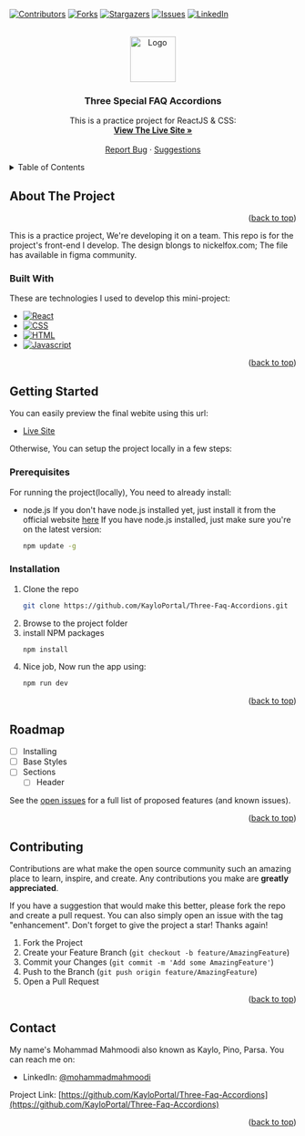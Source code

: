 <!-- Improved compatibility of back to top link: See: https://github.com/othneildrew/Best-README-Template/pull/73 -->
<a name="readme-top"></a>

<!-- PROJECT SHIELDS -->
<!--
*** I'm using markdown "reference style" links for readability.
*** Reference links are enclosed in brackets [ ] instead of parentheses ( ).
*** See the bottom of this document for the declaration of the reference variables
*** for contributors-url, forks-url, etc. This is an optional, concise syntax you may use.
*** https://www.markdownguide.org/basic-syntax/#reference-style-links
-->
[![Contributors][contributors-shield]][contributors-url]
[![Forks][forks-shield]][forks-url]
[![Stargazers][stars-shield]][stars-url]
[![Issues][issues-shield]][issues-url]
[![LinkedIn][linkedin-shield]][linkedin-url]



<!-- PROJECT LOGO -->
<br />
<div align="center">
  <a href="https://github.com/KayloPortal/Three-Faq-Accordions">
    <img src="https://statisticsguyana.gov.gy/wp-content/uploads/2021/02/FAQ-Logo.png" alt="Logo" height="80">
  </a>

<h3 align="center">Three Special FAQ Accordions</h3>

  <p align="center">
    This is a practice project for ReactJS & CSS:
    <br />
    <a href="https://65f0621852e96c170831f787--loquacious-florentine-b4d10f.netlify.app/"><strong>View The Live Site »</strong></a>
    <br />
    <br />
    <a href="https://github.com/KayloPortal/Three-Faq-Accordions/issues">Report Bug</a>
    ·
    <a href="https://github.com/KayloPortal/Three-Faq-Accordions/issues">Suggestions</a>
  </p>
</div>



<!-- TABLE OF CONTENTS -->
<details>
  <summary>Table of Contents</summary>
  <ol>
    <li>
      <a href="#about-the-project">About The Project</a>
      <ul>
        <li><a href="#built-with">Built With</a></li>
      </ul>
    </li>
    <li>
      <a href="#getting-started">Getting Started</a>
      <ul>
        <li><a href="#prerequisites">Prerequisites</a></li>
        <li><a href="#installation">Installation</a></li>
      </ul>
    </li>
    <li><a href="#roadmap">Roadmap</a></li>
    <li><a href="#contributing">Contributing</a></li>
    <li><a href="#contact">Contact</a></li>
  </ol>
</details>



<!-- ABOUT THE PROJECT -->
## About The Project

<!--[![Product Name Screen Shot][product-screenshot]](https://example.com)-->

<p align="right">(<a href="#readme-top">back to top</a>)</p>

This is a practice project, We're developing it on a team. This repo is for the project's front-end I develop.
The design blongs to nickelfox.com; The file has available in figma community.

### Built With

These are technologies I used to develop this mini-project:

* [![React][React.js]][React-url]
* [![CSS][CSS3]][HTML5-url]
* [![HTML][HTML5]][CSS3-url]
* [![Javascript][JS]][JS-url]

<p align="right">(<a href="#readme-top">back to top</a>)</p>



<!-- GETTING STARTED -->
## Getting Started

You can easily preview the final webite using this url:
- [Live Site](https://google.com/)

Otherwise, You can setup the project locally in a few steps:

### Prerequisites

For running the project(locally), You need to already install:

* node.js
  If you don't have node.js installed yet, just install it from the official website [here](https://nodejs.org/en/download/current)
  If you have node.js installed, just make sure you're on the latest version:
  ```sh
  npm update -g
  ```

### Installation

1. Clone the repo
   ```sh
   git clone https://github.com/KayloPortal/Three-Faq-Accordions.git
   ```
2. Browse to the project folder
3. install NPM packages
   ```sh
   npm install
   ```
4. Nice job, Now run the app using:
   ```sh
   npm run dev
   ```

<p align="right">(<a href="#readme-top">back to top</a>)</p>



<!-- ROADMAP -->
## Roadmap

- [ ] Installing 
- [ ] Base Styles
- [ ] Sections
    - [ ] Header

See the [open issues](https://github.com/KayloPortal/Three-Faq-Accordions/issues) for a full list of proposed features (and known issues).

<p align="right">(<a href="#readme-top">back to top</a>)</p>



<!-- CONTRIBUTING -->
## Contributing

Contributions are what make the open source community such an amazing place to learn, inspire, and create. Any contributions you make are **greatly appreciated**.

If you have a suggestion that would make this better, please fork the repo and create a pull request. You can also simply open an issue with the tag "enhancement".
Don't forget to give the project a star! Thanks again!

1. Fork the Project
2. Create your Feature Branch (`git checkout -b feature/AmazingFeature`)
3. Commit your Changes (`git commit -m 'Add some AmazingFeature'`)
4. Push to the Branch (`git push origin feature/AmazingFeature`)
5. Open a Pull Request

<p align="right">(<a href="#readme-top">back to top</a>)</p>

<!-- CONTACT -->
## Contact

My name's Mohammad Mahmoodi also known as Kaylo, Pino, Parsa. You can reach me on:

- LinkedIn: [@mohammadmahmoodi](https://www.linkedin.com/in/mohammadmahmoodi)

Project Link: [https://github.com/KayloPortal/Three-Faq-Accordions](https://github.com/KayloPortal/Three-Faq-Accordions)

<p align="right">(<a href="#readme-top">back to top</a>)</p>


<!-- MARKDOWN LINKS & IMAGES -->
<!-- https://www.markdownguide.org/basic-syntax/#reference-style-links -->
[contributors-shield]: https://img.shields.io/github/contributors/KayloPortal/Three-Faq-Accordions.svg?style=for-the-badge
[contributors-url]: https://github.com/KayloPortal/Three-Faq-Accordions/graphs/contributors
[forks-shield]: https://img.shields.io/github/forks/KayloPortal/Three-Faq-Accordions.svg?style=for-the-badge
[forks-url]: https://github.com/KayloPortal/Three-Faq-Accordions/network/members
[stars-shield]: https://img.shields.io/github/stars/KayloPortal/Three-Faq-Accordions.svg?style=for-the-badge
[stars-url]: https://github.com/KayloPortal/Three-Faq-Accordions/stargazers
[issues-shield]: https://img.shields.io/github/issues/KayloPortal/Three-Faq-Accordions.svg?style=for-the-badge
[issues-url]: https://github.com/KayloPortal/Three-Faq-Accordions/issues
[license-shield]: https://img.shields.io/github/license/KayloPortal/Three-Faq-Accordions.svg?style=for-the-badge
[license-url]: https://github.com/KayloPortal/Three-Faq-Accordions/blob/master/LICENSE.txt
[linkedin-shield]: https://img.shields.io/badge/-LinkedIn-black.svg?style=for-the-badge&logo=linkedin&colorB=555
[linkedin-url]: https://linkedin.com/in/mohammadmahmoodi
[product-screenshot]: images/screenshot.png
[React.js]: https://img.shields.io/badge/React-20232A?style=for-the-badge&logo=react&logoColor=61DAFB
[React-url]: https://reactjs.org/
[CSS3]: https://img.shields.io/badge/CSS3-20232A?style=for-the-badge&logo=css3&logoColor=264de4
[CSS3-url]: https://www.w3.org/Style/CSS/Overview.en.html
[HTML5]: https://img.shields.io/badge/HTML-20232A?style=for-the-badge&logo=html5&logoColor=e34c26
[HTML5-url]: https://html.com/
[JS]: "https://img.shields.io/badge/Javascript-20232A?style=for-the-badge&logo=javascript&logoColor=F0DB4F"
[JS-url]: "https://www.javascript.com/"

